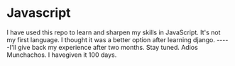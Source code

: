 # Javascript
I have used this repo to learn and sharpen my skills in JavaScript.
It's not my first language.
I thought it was a better option after learning django.
-----I'll  give back my experience after two months. Stay tuned. Adios Munchachos.
I havegiven it 100 days.
